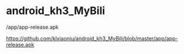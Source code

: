 # android_kh3_MyBili

/app/app-release.apk

https://github.com/klxiaoniu/android_kh3_MyBili/blob/master/app/app-release.apk

